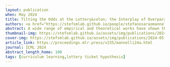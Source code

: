 ```yaml
---
layout: publication
when: May 2024
title: Tilting the Odds at the Lottery&colon; the Interplay of Overparameterisation and Curricula in Neural Networks
authors: <a href="https://stefsmlab.github.io/people/stefanosaraomannelli/"><u>Stefano Sarao Mannelli</u></a>, Yaraslau Ivashinka, Andrew Saxe, Luca Saglietti
abstract: A wide range of empirical and theoretical works have shown that overparameterisation can amplify the performance of neural networks. According to the lottery ticket hypothesis, overparameterised networks have an increased chance of containing a sub-network that is well-initialised to solve the task at hand. A more parsimonious approach, inspired by animal learning, consists in guiding the learner towards solving the task by curating the order of the examples, i.e. providing a curriculum. However, this learning strategy seems to be hardly beneficial in deep learning applications. In this work, we propose an analytical study that connects curriculum learning and overparameterisation. In particular, we investigate their interplay in the online learning setting for a 2-layer network in the XOR-like Gaussian Mixture problem. Our results show that a high degree of overparameterisation -while simplifying the problem- can limit the benefit from curricula, providing a theoretical account of the ineffectiveness of curricula in deep learning.
thumbnail-img: https://stefsmlab.github.io/assets/img/publications/2024-05-01-Tilting-odds-thumbnail.png
cover-img: https://stefsmlab.github.io/assets/img/publications/2024-05-01-Tilting-odds-cover.png
article_link: https://proceedings.mlr.press/v235/mannelli24a.html
journal: ICML 2024
abstract_length_home: 100
tags: [curriculum learning,lottery ticket hypothesis]
---
```

